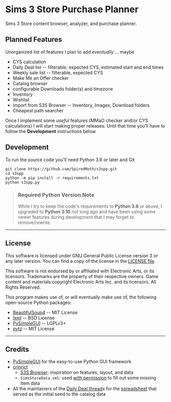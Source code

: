 # Sims 3 Store Purchase Planner
Sims 3 Store content browser, analyzer, and purchase planner.

## Planned Features
Unorganized list of features I plan to add *eventually* ... maybe

- CYS calculation
- Daily Deal list -- filterable, expected CYS, estimated start and end times
- Weekly sale list -- filterable, expected CYS
- Make Me an Offer checker
- Catalog browser
- configurable Downloads folder(s) and timezone
- Inventory
- Wishlist
- Import from S3S Browser -- Inventory, Images, Download folders
- Cheapest path searcher

Once I implement some *useful* features (MMaO checker and/or CYS calculations) I will start making proper releases. Until that time you'll have to follow the **Development** instructions below

## Development
To run the source code you'll need Python 3.6 or later and Git

```
git clone https://github.com/SpiredMoth/s3spp.git
cd s3spp
python -m pip install -r requirements.txt
python s3spp.py
```

> ### Required Python Version Note
> While I try to keep the code's requirements to **Python 3.6** or above, I upgraded to **Python 3.10** not long ago and have been using some newer features during development that I may forget to remove/rewrite.

---

## License
This software is licensed under GNU General Public License version 3 or any later version. You can find a copy of the license in the [LICENSE file](LICENSE).

This software is not endorsed by or affiliated with Electronic Arts, or its licensors. Trademarks are the property of their respective owners. Game content and materials copyright Electronic Arts Inc. and its licensors. All Rights Reserved.


This program makes use of, or will eventually make use of, the following open-source Python packages:

- [BeautifulSoup4](https://pypi.org/project/beautifulsoup4/) -- MIT License
- [lxml](https://pypi.org/project/lxml/) -- BSD License
- [PySimpleGUI](https://pypi.org/project/PySimpleGUI/) -- LGPLv3+
- [pytz](https://pypi.org/project/pytz/) -- MIT License
<!-- - [requests](https://pypi.org/project/requests/) -- Apache License 2.0 -->

---

## Credits
- [PySimpleGUI](https://pysimplegui.readthedocs.io/en/latest/) for the easy-to-use Python GUI framework
- [crinrict](https://forums.thesims.com/en_US/profile/crinrict)
    - [S3S Browser](https://sims3.crinrict.com/en/s3s-browser/downloads): inspiration on features, layout, and data
    - `SimsStoreData.xml`: used [with permission](https://forums.thesims.com/en_US/discussion/comment/7204256/#Comment_7204256) to fill out some missing item data
- All the maintainers of the [Daily Deal thread](https://forums.thesims.com/en_US/discussion/866448/daily-deal-dd-2018-rotation-list-and-sales-help/p1)s for the [spreadsheet](https://docs.google.com/spreadsheets/d/1NIeS9yIMAw-fA7VhseLilqCOV5XfKoSJXwbyyKQLJP4/edit#gid=882235701) that served as the initial seed to the catalog data
